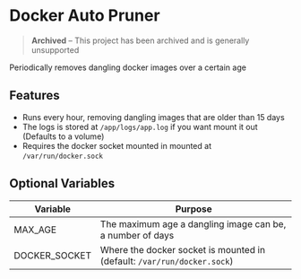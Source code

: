 
# Docker Auto Pruner

> **Archived** – This project has been archived and is generally unsupported

Periodically removes dangling docker images over a certain age

## Features
- Runs every hour, removing dangling images that are older than 15 days
- The logs is stored at `/app/logs/app.log` if you want mount it out (Defaults to a volume)
- Requires the docker socket mounted in mounted at `/var/run/docker.sock`



## Optional Variables
| Variable      | Purpose |
| ------------- | ------- |
| MAX_AGE       | The maximum age a dangling image can be, a number of days |
| DOCKER_SOCKET | Where the docker socket is mounted in (default: `/var/run/docker.sock`) | 
